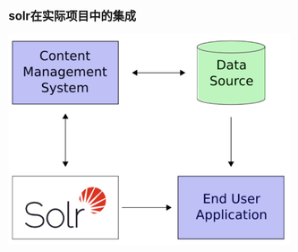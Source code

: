 ## solr在实际项目中的集成

![solr_integration_with_application](images/solr_integration_with_application.png)